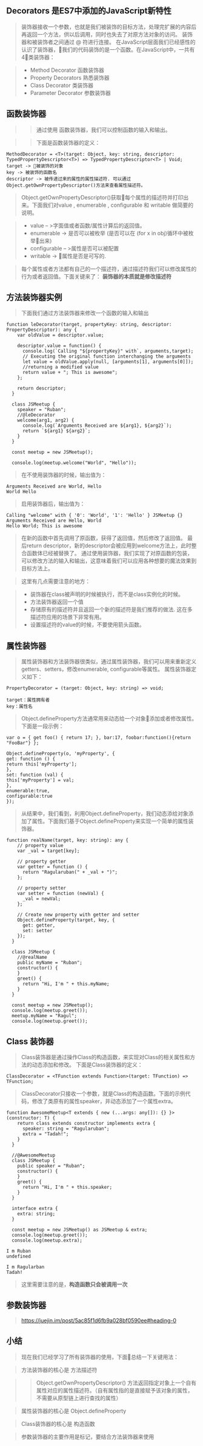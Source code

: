 ## Decorators 是ES7中添加的JavaScript新特性

>装饰器接收一个参数，也就是我们被装饰的目标方法，处理完扩展的内容后再返回一个方法，供以后调用，同时也失去了对原方法对象的访问。
>装饰器和被装饰者之间通过 @ 符进行连接。
>在JavaScript层面我们已经感性的认识了装饰器，我们的代码装饰的是一个函数。在JavaScript中，一共有4类装饰器：

>+ Method Decorator  函数装饰器
>+ Property Decorators 熟悉装饰器
>+ Class Decorator 类装饰器
>+ Parameter Decorator 参数装饰器

## 函数装饰器
>>通过使用 函数装饰器，我们可以控制函数的输入和输出。

>>下面是函数装饰器的定义：
```
MethodDecorator = <T>(target: Object, key: string, descriptor: TypedPropertyDescriptor<T>) => TypedPropertyDescriptor<T> | Void;
target -> 被装饰的对象
key -> 被装饰的函数名
descriptor -> 被传递过来的属性的属性描述符. 可以通过 Object.getOwnPropertyDescriptor()方法来查看属性描述符。
```

>Object.getOwnPropertyDescriptor()获取每个属性的描述符并打印出来。下面我们对value , enumerable , configurable 和 writable 做简要的说明。

>+ value – >字面值或者函数/属性计算后的返回值。
>+ enumerable -> 是否可以被枚举 (是否可以在 (for x in obj)循环中被枚举出来)
>+ configurable – >属性是否可以被配置
>+ writable -> 属性是否是可写的.

>每个属性或者方法都有自己的一个描述符，通过描述符我们可以修改属性的行为或者返回值。下面关键来了：
**装饰器的本质就是修改描述符**

## 方法装饰器实例
> 下面我们通过方法装饰器来修改一个函数的输入和输出
```
function leDecorator(target, propertyKey: string, descriptor: PropertyDescriptor): any {
    var oldValue = descriptor.value;

    descriptor.value = function() {
      console.log(`Calling "${propertyKey}" with`, arguments,target);
      // Executing the original function interchanging the arguments
      let value = oldValue.apply(null, [arguments[1], arguments[0]]);
      //returning a modified value
      return value + "; This is awesome";
    };

    return descriptor;
  }

  class JSMeetup {
    speaker = "Ruban";
    //@leDecorator
    welcome(arg1, arg2) {
      console.log(`Arguments Received are ${arg1}, ${arg2}`);
      return `${arg1} ${arg2}`;
    }
  }

  const meetup = new JSMeetup();

  console.log(meetup.welcome("World", "Hello"));
```
>在不使用装饰器的时候，输出值为：
```
Arguments Received are World, Hello
World Hello
```
>启用装饰器后，输出值为：
```
Calling "welcome" with { '0': 'World', '1': 'Hello' } JSMeetup {}
Arguments Received are Hello, World
Hello World; This is awesome
```
>在新的函数中首先调用了原函数，获得了返回值，然后修改了返回值。 最后return descriptor，新的descriptor会被应用到welcome方法上，此时整合函数体已经被替换了。
>通过使用装饰器，我们实现了对原函数的包装，可以修改方法的输入和输出，这意味着我们可以应用各种想要的魔法效果到目标方法上。

>这里有几点需要注意的地方：

>+ 装饰器在class被声明的时候被执行，而不是class实例化的时候。
>+ 方法装饰器返回一个值
>+ 存储原有的描述符并且返回一个新的描述符是我们推荐的做法. 这在多描述符应用的场景下非常有用。
>+ 设置描述符的value的时候，不要使用箭头函数。

##  属性装饰器

>属性装饰器和方法装饰器很类似，通过属性装饰器，我们可以用来重新定义getters、setters，修改enumerable, configurable等属性。
>属性装饰器定义如下：
```
PropertyDecorator = (target: Object, key: string) => void;

target：属性拥有者
key：属性名
```
>Object.defineProperty方法通常用来动态给一个对象添加或者修改属性。下面是一段示例：
```
var o = { get foo() { return 17; }, bar:17, foobar:function(){return "FooBar"} };

Object.defineProperty(o, 'myProperty', {
get: function () {
return this['myProperty'];
},
set: function (val) {
this['myProperty'] = val;
},
enumerable:true,
configurable:true
});
```
>从结果中，我们看到，利用Object.defineProperty，我们动态添给对象添加了属性。下面我们基于Object.defineProperty来实现一个简单的属性装饰器。

```
function realName(target, key: string): any {
    // property value
    var _val = target[key];

    // property getter
    var getter = function () {
      return "Ragularuban(" + _val + ")";
    };

    // property setter
    var setter = function (newVal) {
      _val = newVal;
    };

    // Create new property with getter and setter
    Object.defineProperty(target, key, {
      get: getter,
      set: setter
    });
  }

  class JSMeetup {
    //@realName
    public myName = "Ruban";
    constructor() {
    }
    greet() {
      return "Hi, I'm " + this.myName;
    }
  }

  const meetup = new JSMeetup();
  console.log(meetup.greet());
  meetup.myName = "Ragul";
  console.log(meetup.greet());
```

## Class 装饰器

>Class装饰器是通过操作Class的构造函数，来实现对Class的相关属性和方法的动态添加和修改。
>下面是Class装饰器的定义：
```
ClassDecorator = <TFunction extends Function>(target: TFunction) => TFunction;
```

>ClassDecorator只接收一个参数，就是Class的构造函数。下面的示例代码，修改了类原有的属性speaker，并动态添加了一个属性extra。

```
function AwesomeMeetup<T extends { new (...args: any[]): {} }>(constructor: T) {
    return class extends constructor implements extra {
      speaker: string = "Ragularuban";
      extra = "Tadah!";
    }
  }

  //@AwesomeMeetup
  class JSMeetup {
    public speaker = "Ruban";
    constructor() {
    }
    greet() {
      return "Hi, I'm " + this.speaker;
    }
  }

  interface extra {
    extra: string;
  }

  const meetup = new JSMeetup() as JSMeetup & extra;
  console.log(meetup.greet());
  console.log(meetup.extra);

I m Ruban
undefined

I m Ragularban
Tadah!
```

>这里需要注意的是，**构造函数只会被调用一次**

## 参数装饰器
>https://juejin.im/post/5ac85f1d6fb9a028bf0590ee#heading-0

## 小结
>现在我们已经学习了所有装饰器的使用，下面总结一下关键用法：

>方法装饰器的核心是 方法描述符

>>Object.getOwnPropertyDescriptor() 方法返回指定对象上一个自有属性对应的属性描述符。（自有属性指的是直接赋予该对象的属性，不需要从原型链上进行查找的属性）

>属性装饰器的核心是 Object.defineProperty

>Class装饰器的核心是 构造函数

>参数装饰器的主要作用是标记，要结合方法装饰器来使用

